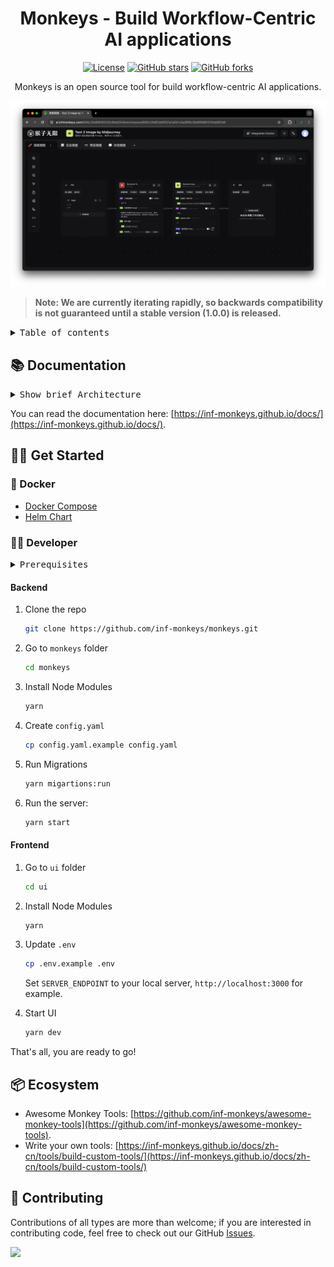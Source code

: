 <div align="center">

# Monkeys - Build Workflow-Centric AI applications

[![License](https://img.shields.io/github/license/inf-monkeys/monkeys)](http://www.apache.org/licenses/LICENSE-2.0)
[![GitHub stars](https://img.shields.io/github/stars/inf-monkeys/monkeys?style=social&label=Star&maxAge=2592000)](https://GitHub.com/inf-monkeys/monkeys/stargazers/)
[![GitHub forks](https://img.shields.io/github/forks/inf-monkeys/monkeys?style=social&label=Fork&maxAge=2592000)](https://github.com/inf-monkeys/monkeys)

Monkeys is an open source tool for build workflow-centric AI applications.

![](./images/dashboard.png)


</div>

> **Note: We are currently iterating rapidly, so backwards compatibility is not guaranteed until a stable version (1.0.0) is released.**

<details>
<summary><kbd>Table of contents</kbd></summary>

#### TOC

- [📚 Documentation](#-documentation)
- [🏃‍♂️ Get Started](#️-get-started)
  - [🐳 Docker](#-docker)
  - [👨‍💻 Developer](#-developer)
- [📦 Ecosystem](#-ecosystem)
- [🤝 Contributing](#-contributing)

####
<br/>

</details>

## 📚 Documentation

<details>
<summary><kbd>Show brief Architecture</kbd></summary>

Monkeys Consists of the following key components:

- Monkeys Server: The main entrypoint
- [Conductor](https://github.com/inf-monkeys/conductor): A microservices orchestration engine.
- Tools: HTTP Service exposes standard RESTFul API that meet Monkeys standards, can be writen in any languages, deployed anywhere.

![](./images/architecture.png)

</details>

You can read the documentation here: [https://inf-monkeys.github.io/docs/](https://inf-monkeys.github.io/docs/).

## 🏃‍♂️ Get Started

### 🐳 Docker

- [Docker Compose](./docker/README.md)
- [Helm Chart](https://github.com/inf-monkeys/helm-charts)


### 👨‍💻 Developer

<details>
<summary><kbd>Prerequisites</kbd></summary>

- [Node 18](https://nodejs.org/en/download/current): This project requires node version at least 18.
- [yarn](https://yarnpkg.com/): We use yarn as the Node Package Manager.
- [Conductor](https://github.com/inf-monkeys/conductor)(Optional): Conductor is a workflow orchestration engine, we recommand use [Docker](https://www.docker.com/products/docker-desktop/) and docker-compose to run Conductor, with one command bellow:

  ```bash
  cd docker
  docker-compose -f docker-compose-middleware.yaml up -d
  ```

  You can verify whether conductor running corrctly by use the following command:

  ```bash
  curl http://localhost:8080/api
  ```

  If show something like this, it's working fine:

  ```
  {"timestamp":"2024-03-21T10:29:36.635+00:00","status":404,"error":"Not Found","path":"/api"}
  ```

  Or you can open your browser visit `http://localhost:5008`, which you can see the Conductor UI:

  ![](./images/conductor-ui.png)

  > If you do not install conductor, you won't be able to use the Workflow feature, but others still works fine.

- [Redis](https://redis.io/)(Optional): We use inmemory cache as default, for test purpose, you can just skip this.
- Postgres/MySQL(Optional): We use sqlite as default storage engine, for test purpose, you can just skip this.

> Use Sqlite may encounter some issues, your can report an issue.

<br/>

</details>

#### Backend

1. Clone the repo

   ```sh
   git clone https://github.com/inf-monkeys/monkeys.git
   ```

2. Go to `monkeys` folder

   ```sh
   cd monkeys
   ```

3. Install Node Modules

   ```sh
   yarn
   ```

4. Create `config.yaml`

   ```sh
   cp config.yaml.example config.yaml
   ```

5. Run Migrations

   ```sh
   yarn migartions:run
   ```
    
6. Run the server:

   ```sh
   yarn start
   ```

#### Frontend 

1. Go to `ui` folder

   ```sh
   cd ui
   ```

2. Install Node Modules

   ```sh
   yarn
   ```

3. Update `.env`

   ```sh
   cp .env.example .env
   ```

   Set `SERVER_ENDPOINT` to your local server, `http://localhost:3000` for example.

4. Start UI

   ```sh
   yarn dev
   ```

That's all, you are ready to go!


## 📦 Ecosystem

- Awesome Monkey Tools: [https://github.com/inf-monkeys/awesome-monkey-tools](https://github.com/inf-monkeys/awesome-monkey-tools).
- Write your own tools: [https://inf-monkeys.github.io/docs/zh-cn/tools/build-custom-tools/](https://inf-monkeys.github.io/docs/zh-cn/tools/build-custom-tools/)

## 🤝 Contributing

Contributions of all types are more than welcome; if you are interested in contributing code, feel free to check out our GitHub [Issues](https://github.com/inf-monkeys/monkeys/issues).

<a href="https://github.com/inf-monkeys/monkeys/graphs/contributors">
  <img src="https://contrib.rocks/image?repo=inf-monkeys/monkeys" />
</a>

